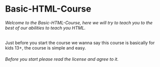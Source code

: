 # Basic-HTML-Course 
<h6><p>Welcome to the Basic-HTML-Course, here we will try to teach you to the best of our abilities to teach you HTML.</p></h6>
<h7><p>Just before you start the course we wanna say this course is basically for kids 13+, the course is simple and easy.</p><h7>
<h6><p>Before you start please read the license and agree to it.</p></h6>
